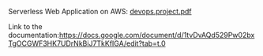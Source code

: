 Serverless Web Application on AWS:
[devops.project.pdf](https://github.com/user-attachments/files/20961704/devops.project.pdf)

Link to the documentation:https://docs.google.com/document/d/1tvDvAQd529Pw02bxTgOCGWF3HK7UDrNkBiJ7TkKfIGA/edit?tab=t.0
